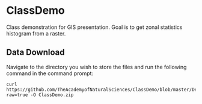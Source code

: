 # ClassDemo
Class demonstration for GIS presentation. Goal is to get zonal statistics histogram from a raster.

## Data Download

Navigate to the directory you wish to store the files and run the following command in the command prompt:

```
curl https://github.com/TheAcademyofNaturalSciences/ClassDemo/blob/master/DemoData.zip?raw=true -O ClassDemo.zip
```
